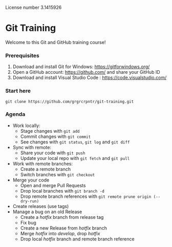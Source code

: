 License number 3.1415926

# Git Training

Welcome to this Git and GitHub training course!

### Prerequisites

1. Download and install Git for Windows: https://gitforwindows.org/
2. Open a GitHub account: https://github.com/ and share your GitHub ID
3. Download and install Visual Studio Code : https://code.visualstudio.com/

### Start here

`git clone https://github.com/grgrcrpntr/git-training.git`

### Agenda

- Work locally:
  - Stage changes with `git add`
  - Commit changes with `git commit`
  - See changes with `git status`, `git log` and `git diff`
- Sync with remote:
  - Share your code with `git push`
  - Update your local repo with `git fetch` and `git pull`
- Work with remote branches:
  - Create a remote branch
  - Switch branches with `git checkout`
- Merge your code
  - Open and merge Pull Requests
  - Drop local branches with `git branch -d`
  - Drop remote branch references with `git remote prune origin (--dry-run)`
- Create releases (use tags)
- Manage a bug on an old Release
  - Create a *hotfix* branch from release tag
  - Fix bug
  - Create a new Release from *hotfix* branch
  - Merge *hotfix* into *develop*, drop *hotfix*
  - Drop local *hotfix* branch and remote branch reference